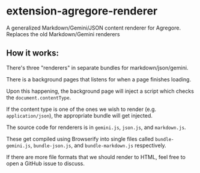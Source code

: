 # extension-agregore-renderer
A generalized Markdown/Gemini/JSON content renderer for Agregore. Replaces the old Markdown/Gemini renderers

## How it works:

There's three "renderers" in separate bundles for markdown/json/gemini.

There is a background pages that listens for when a page finishes loading.

Upon this happening, the background page will inject a script which checks the `document.contentType`.

If the content type is one of the ones we wish to render (e.g. `application/json`), the appropriate bundle will get injected.

The source code for renderers is in `gemini.js`, `json.js`, and `markdown.js`.

These get compiled using Browserify into single files called `bundle-gemini.js`, `bundle-json.js`, and `bundle-markdown.js` respectively.

If there are more file formats that we should render to HTML, feel free to open a GitHub issue to discuss.
